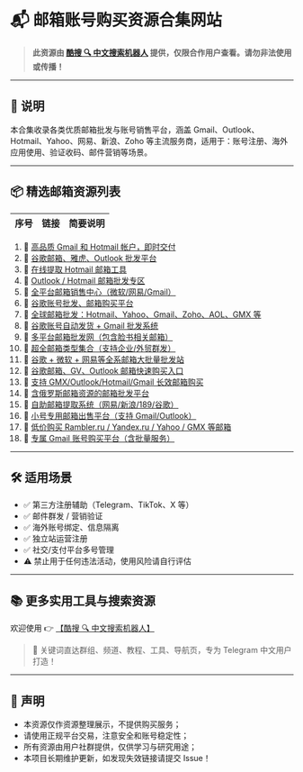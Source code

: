 # 📬 邮箱账号购买资源合集网站

> **此资源由 [酷搜 🔍 中文搜索机器人](https://qoot.cool/SearchRobot) 提供，仅限合作用户查看。请勿非法使用或传播！**

---

## 📌 说明

本合集收录各类优质邮箱批发与账号销售平台，涵盖 Gmail、Outlook、Hotmail、Yahoo、网易、新浪、Zoho 等主流服务商，适用于：账号注册、海外应用使用、验证收码、邮件营销等场景。

---

## 📦 精选邮箱资源列表

| 序号 | 链接 | 简要说明 |
|------|------|----------|

1. 🔗 [高品质 Gmail 和 Hotmail 帐户，即时交付](https://qoot.cool/CPBrKV)  
2. 🔗 [谷歌邮箱、雅虎、Outlook 批发平台](https://qoot.cool/8gsVsQ)  
3. 🔗 [在线提取 Hotmail 邮箱工具](https://qoot.cool/Efo3IO)  
4. 🔗 [Outlook / Hotmail 邮箱批发专区](https://qoot.cool/7lWSuH)  
5. 🔗 [全平台邮箱销售中心（微软/网易/Gmail）](https://qoot.cool/IHQYfc)  
6. 🔗 [谷歌账号批发、邮箱购买平台](https://qoot.cool/oS5NS3)  
7. 🔗 [全球邮箱批发：Hotmail、Yahoo、Gmail、Zoho、AOL、GMX 等](https://qoot.cool/6W9NtO)  
8. 🔗 [谷歌账号自动发货 + Gmail 批发系统](https://qoot.cool/Jm1RX4)  
9. 🔗 [多平台邮箱批发网（包含脸书相关邮箱）](https://qoot.cool/XWoGCx)  
10. 🔗 [超全邮箱类型集合（支持企业/外贸群发）](https://qoot.cool/SyR9xG)  
11. 🔗 [谷歌 + 微软 + 网易等全系邮箱大批量批发站](https://qoot.cool/WhD7fW)  
12. 🔗 [谷歌邮箱、GV、Outlook 邮箱快速购买入口](https://qoot.cool/ZlQLZi)  
13. 🔗 [支持 GMX/Outlook/Hotmail/Gmail 长效邮箱购买](https://qoot.cool/IKhsI0)  
14. 🔗 [含俄罗斯邮箱资源的邮箱批发平台](https://qoot.cool/Yrd44E)  
15. 🔗 [自助邮箱提取系统（网易/新浪/189/谷歌）](https://qoot.cool/22RfZF)  
16. 🔗 [小号专用邮箱出售平台（支持 Gmail/Outlook）](https://qoot.cool/qRevGd)  
17. 🔗 [低价购买 Rambler.ru / Yandex.ru / Yahoo / GMX 等邮箱](https://qoot.cool/UPmx56)  
18. 🔗 [专属 Gmail 账号购买平台（含批量服务）](https://qoot.cool/52HaE4)

---

## 🛠️ 适用场景

- ✅ 第三方注册辅助（Telegram、TikTok、X 等）
- ✅ 邮件群发 / 营销验证
- ✅ 海外账号绑定、信息隔离
- ✅ 独立站运营注册
- ✅ 社交/支付平台多号管理
- ⚠️ 禁止用于任何违法活动，使用风险请自行评估

---

## 📚 更多实用工具与搜索资源

欢迎使用 👉 [【酷搜 🔍 中文搜索机器人】](https://qoot.cool/SearchRobot)

> 🔎 关键词直达群组、频道、教程、工具、导航页，专为 Telegram 中文用户打造！

---

## 📌 声明

- 本资源仅作资源整理展示，不提供购买服务；
- 请使用正规平台交易，注意安全和账号稳定性；
- 所有资源由用户社群提供，仅供学习与研究用途；
- 本项目长期维护更新，如发现失效链接请提交 Issue！
